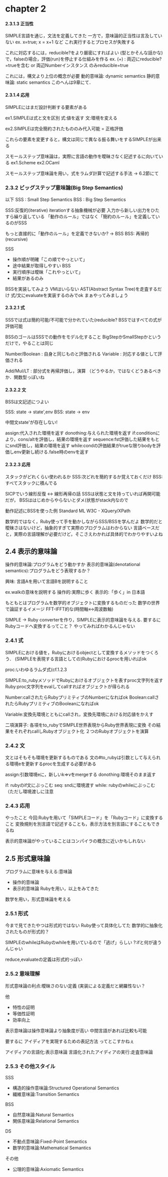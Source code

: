 # chapter 2

#### 2.3.1.3 正当性

SIMPLE言語を通じ，文法を定義してきた
一方で，意味論的正当性は言及していない
ex. x=true; x = x+1 など
これ実行するとプロセスが失敗する

これに対応するには，reducible?をより厳密にすればよい
(型とかそんな話かな)
で，falseの場合，評価(run)を停止する仕組みを作る
ex. (+) : 両辺にreducible?=trueを含む or 両辺Numberインスタンス のみreducible=true

これには，構文より上位の概念が必要
動的意味論: dynamic semantics
静的意味論: static semantics
このへんは9章にて．

#### 2.3.1.4 応用
SIMPLEにはまだ設計判断する要素がある

ex1.SIMPLEは式と文を区別
式:値を返す
文:環境を変える

ex2.SIMPLEは完全簡約されたもののみ代入可能
= 正格評価

これらの要素を変更すると，構文は同じで異なる振る舞いをするSIMPLEが出来る

スモールステップ意味論は，実際に言語の動作を曖昧さなく記述するに向いている
ex1.Scheme
ex2.OCaml

スモールステップ意味論を用い，式をラムダ計算で記述する手法 -> 6.2節にて

### 2.3.2 ビッグステップ意味論(Big Step Semantics)

以下
SSS : Small Step Semantics
BSS : Big Step Semantics

SSS:反復的(iterative)
iterationする抽象機械が必要
入力から新しい出力をひたすら繰り返している
「動作のルール」ではなく「簡約のルール」を定義しているのがSSS

もっと直接的に「動作のルール」を定義できないか?
-> BSS
BSS: 再帰的(recursive)

SSS
- 操作順が明確「この順でやっといて」
- 途中結果が取得しやすい
BSS
- 実行順序は曖昧「これやっといて」
- 結果があるのみ

BSSを実装してみよう
VMはいらない
AST(Abstract Syntax Tree)を走査するだけ
式/文にevaluateを実装するのみでok
まぁやってみましょう

#### 2.3.2.1 式

SSSでは式は簡約可能/不可能で分かれていた(reducible?
BSSではすべての式が評価可能

BSSのゴールはSSSでの動作をモデル化すること
BigStepかSmallStepかというだけで，やることは同じ

Number/Boolean : 自身と同じものと評価される
Variable : 対応する値として評価される

Add/Mul/LT : 部分式を再帰評価し，演算
（どうやるか，ではなくどうあるべきか．関数型っぽいね

#### 2.3.2.2 文
BSSは文記述につよい

SSS: state -> state',env
BSS: state -> env

中間文state'が存在しない!

assign:代入された環境を返す
donothing:与えられた環境を返す
if:conditionにより，cons/altを評価し，結果の環境を返す
sequence:fst評価した結果をもとにsnd評価し，結果の環境を返す
while:condの評価結果がtrueな限りbodyを評価しenv更新し続ける.false時のenvを返す

#### 2.3.2.3 応用

スタックがどれくらい使われるか
SSS:次どれを簡約するか覚えておくだけ
BSS:すべてスタックに積んでる

SICPでいう線形反復 <-> 線形再帰の話
SSSは状態と文を持っていれば再開可能だが，
BSSははじめからやらないとダメ(状態がstack内なので

動作記述にBSSを使った例
Standard ML
W3C - XQuery/XPath

数学的ではなく，Ruby使って手を動かしながらSSS/BSSを学んだよ
数学的だと曖昧さはないけど，抽象的すぎて実際のプログラムはわからない
言語ベースだと，実際の言語理解が必要だけど，そこさえわかれば具体的でわかりやすいよね

## 2.4 表示的意味論

操作的意味論:プログラムをどう動かすか
表示的意味論(denotational semantics):プログラムをどう表現するか？

興味: 言語Aを用いて言語Bを説明すること

ex.walkの意味を説明する
操作的:実際に歩く
表示的:「歩く」in 日本語

もともとはプログラムを数学的オブジェクトに変換するものだった
数学の世界で論証するイメージ
FFT-IFFT的な(時間軸<->周波数軸)

SIMPLE -> Ruby converterを作り，SIMPLEに表示的意味論を与える.
要するにRubyコードへ変換するってこと？
やってみればわかるんじゃない

### 2.4.1 式
SIMPLEにおける値を，Rubyにおけるobjectとして変換するメソッドをつくろう．
(SIMPLEを表現する言語としての)Rubyにおけるprocを用いればok

proc:いわゆるラムダ式(cf.1.2.3

SIMPLE:to_rubyメソッドでRubyにおけるオブジェクトを表すproc文字列を返す
Ruby:proc文字列をevalしてcallすればオブジェクトが得られる

Number:callされたらRubyプリミティブのNumberになればok
Boolean:callされたらRubyプリミティブのBooleanになればok

Variable:変換先環境とともにcallされ，変換先環境における対応値をかえす

二項演算子:
各項をto_rubyでSIMPLE世界表現からRuby世界表現に変換
その結果をそれぞれcallしRubyオブジェクト化
２つのRubyオブジェクトを演算

### 2.4.2 文
文とはそもそも環境を更新するものである
文の#to_rubyは引数として与えられる環境eを更新するprocを生成する必要がある


assign:引数環境eに，新しいk=>vをmergeする
donothing:環境そのまま返す

if: rubyのif文にぶっこむ
seq: sndに環境渡す
while: rubyのwhileにぶっこむ（ただし環境渡しに注意

### 2.4.3 応用
やったこと
今回:Rubyを用いて「SIMPLEコード」を「Rubyコード」に変換すること
変換規則を別言語で記述することも，表示方法を別言語にすることもできるね

表示的意味論がやっていることはコンパイラの概念に近いかもしれない

## 2.5 形式意味論

プログラムに意味を与える:意味論
- 操作的意味論
- 表示的意味論
Rubyを用い，以上をみてきた

数学を用い，形式意味論を考える

### 2.5.1 形式
今まで見てきたやつは形式的ではない
Ruby使って具体化してた
数学的に抽象化されたものが形式的？

SIMPLEのwhileはRubyのwhileを用いているので「逃げ」らしい
?:ifと何が違うんじゃい

reduce,evaluateの定義は形式的っぽい

### 2.5.2 意味理解
形式意味論の利点:曖昧さのない定義
(実装による定義だと網羅性ない？

他
- 特性の証明
- 等価性証明
- 効率向上

表示意味論は操作意味論より抽象度が高い
中間言語があれば比較も可能

要するに
アイディアを実現するための表記方法 ってとこすかねぇ

アイディアの言語化:表示意味論
言語化されたアイディアの実行:走査意味論

### 2.5.3 その他スタイル

SSS
- 構造的操作意味論:Structured Operational Semantics
- 繊維意味論:Transition Semantics

BSS
- 自然意味論:Natural Semantics
- 関係意味論:Relational Semantics

DS
- 不動点意味論:Fixed-Point Semantics
- 数学的意味論:Mathematical Semantics

その他
- 公理的意味論:Axiomatic Semantics
